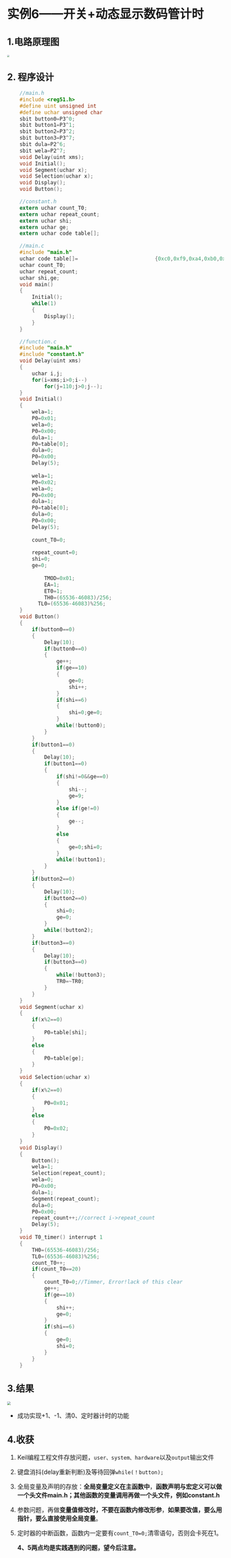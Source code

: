 # 实例6——开关+动态显示数码管计时

## 1.电路原理图

<img src="https://raw.githubusercontent.com/MicroPrism/All-image/main/C51/06_button原理图.png" style="zoom: 33%;" />

## 2. 程序设计

```C
	//main.h
	#include <reg51.h>
	#define uint unsigned int
	#define uchar unsigned char
	sbit button0=P3^0;
	sbit button1=P3^1;
	sbit button2=P3^2;
	sbit button3=P3^7;
	sbit dula=P2^6;
	sbit wela=P2^7;
	void Delay(uint xms);
	void Initial();
	void Segment(uchar x);
	void Selection(uchar x);
	void Display();
	void Button();
```

```C
	//constant.h
	extern uchar count_T0;
	extern uchar repeat_count;
	extern uchar shi;
	extern uchar ge;
	extern uchar code table[];
```

```C
	//main.c
	#include "main.h"
	uchar code table[]=							{0xc0,0xf9,0xa4,0xb0,0x99,0x92,0x82,0xf8,0x80,0x90,0x88,0x83,0xc6,0xa1,0x86,0x8e};
	uchar count_T0;
	uchar repeat_count;
	uchar shi,ge;
	void main()
	{
		Initial();
		while(1)
		{
			Display();
		}		
	}
```

```C
	//function.c
	#include "main.h"
	#include "constant.h"
	void Delay(uint xms)
	{
		uchar i,j;
		for(i=xms;i>0;i--)
			for(j=110;j>0;j--);
	}
	void Initial()
	{
		wela=1;
		P0=0x01;
		wela=0;
		P0=0x00;
		dula=1;
		P0=table[0];
		dula=0;
		P0=0x00;
		Delay(5);
		
		wela=1;
		P0=0x02;
		wela=0;
		P0=0x00;
		dula=1;
		P0=table[0];
		dula=0;
		P0=0x00;
		Delay(5);
		
		count_T0=0;
		
		repeat_count=0;
		shi=0;
		ge=0;
		
			TMOD=0x01;
			EA=1;
			ET0=1;
			TH0=(65536-46083)/256;
		  TL0=(65536-46083)%256;
	}
	void Button()
	{
		if(button0==0)
		{
			Delay(10);
			if(button0==0)
			{
				ge++;
				if(ge==10)
				{
					ge=0;
					shi++;
				}
				if(shi==6)
				{
					shi=0;ge=0;
				}
				while(!button0);
			}
		}
		if(button1==0)
		{
			Delay(10);
			if(button1==0)
			{
				if(shi!=0&&ge==0)
				{
					shi--;
					ge=9;
				}
				else if(ge!=0)
				{
					ge--;
				}
				else
				{
					ge=0;shi=0;
				}
				while(!button1);
			}
		}
		if(button2==0)
		{
			Delay(10);
			if(button2==0)
			{
				shi=0;
				ge=0;
			}
			while(!button2);
		}
		if(button3==0)
		{
			Delay(10);
			if(button3==0)
			{
				while(!button3);
				TR0=~TR0;
			}
		}
	}
	void Segment(uchar x)
	{
		if(x%2==0)
		{
			P0=table[shi];
		}
		else
		{
			P0=table[ge];
		}
	}
	void Selection(uchar x)
	{
		if(x%2==0)
		{
			P0=0x01;
		}
		else
		{
			P0=0x02;
		}
	}
	void Display()
	{
		Button();
		wela=1;
		Selection(repeat_count);
		wela=0;
		P0=0x00;
		dula=1;
		Segment(repeat_count);
		dula=0;
		P0=0x00;
		repeat_count++;//correct i->repeat_count
		Delay(5);
	}
	void T0_timer() interrupt 1
	{
		TH0=(65536-46083)/256;
		TL0=(65536-46083)%256;
		count_T0++;
		if(count_T0==20)
		{
			count_T0=0;//Timmer, Error!lack of this clear
			ge++;
			if(ge==10)
			{
				shi++;
				ge=0;
			}
			if(shi==6)
			{
				ge=0;
				shi=0;
			}
		}			
	}
```

## 3.结果

<img src="https://raw.githubusercontent.com/MicroPrism/All-image/main/C51/06按键数码管.gif" style="zoom:50%;" />

+ 成功实现+1、-1、清0、定时器计时的功能

## 4.收获

1. Keil编程工程文件存放问题，`user、system、hardware`以及`output`输出文件
2. 键盘消抖(delay重新判断)及等待回弹`while(！button);`
3. 全局变量及声明的存放：**全局变量定义在主函数中**，**函数声明与宏定义可以做一个头文件main.h；其他函数的变量调用再做一个头文件，例如constant.h**
4. 参数问题，再做**变量值修改时，不要在函数内修改形参**，**如果要改值，要么用指针，要么直接使用全局变量**。

5. 定时器的中断函数，函数内一定要有`count_T0=0;`清零语句，否则会卡死在1。

   **4、5两点均是实践遇到的问题，望今后注意。**